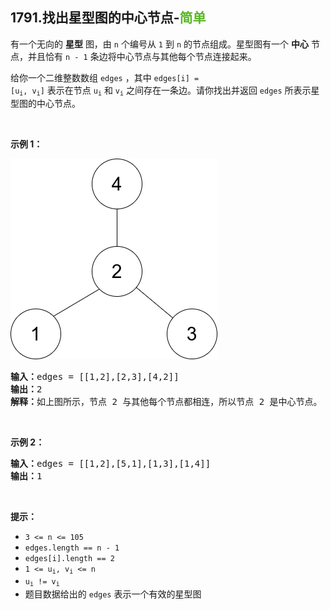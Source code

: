 ## 1791.找出星型图的中心节点-<font color=#5AB726>简单</font>

有一个无向的 **星型** 图，由 `n` 个编号从 `1` 到 `n` 的节点组成。星型图有一个 **中心** 节点，并且恰有 `n - 1` 条边将中心节点与其他每个节点连接起来。

给你一个二维整数数组 `edges` ，其中 <code>edges[i] = [u<sub>i</sub>, v<sub>i</sub>]</code> 表示在节点 <code>u<sub>i</sub></code> 和 <code>v<sub>i</sub></code> 之间存在一条边。请你找出并返回 `edges` 所表示星型图的中心节点。<br>

<br>

**示例 1：**

![](../resources/img/1791.找出星型图的中心节点-1.png)

<pre>
<b>输入：</b>edges = [[1,2],[2,3],[4,2]]
<b>输出：</b>2
<b>解释：</b>如上图所示，节点 2 与其他每个节点都相连，所以节点 2 是中心节点。 
</pre>


<br>

**示例 2：**

<pre>
<b>输入：</b>edges = [[1,2],[5,1],[1,3],[1,4]]
<b>输出：</b>1
</pre>

<br>

**提示：**

- `3 <= n <= 105`
- `edges.length == n - 1`
- `edges[i].length == 2`
- <code>1 <= u<sub>i</sub>, v<sub>i</sub> <= n</code>
- <code>u<sub>i</sub> != v<sub>i</sub></code>
- 题目数据给出的 `edges` 表示一个有效的星型图